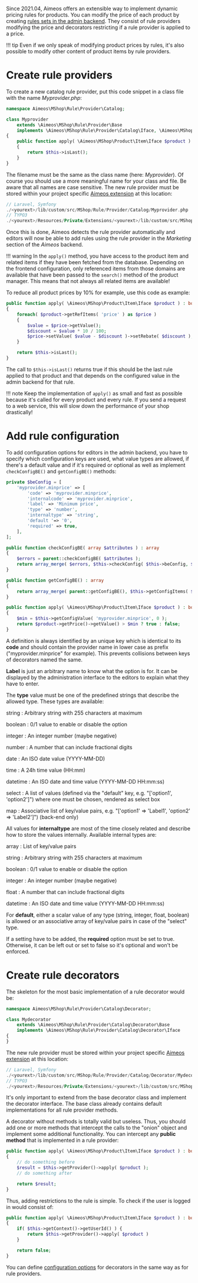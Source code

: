 Since 2021.04, Aimeos offers an extensible way to implement dynamic pricing rules for products. You can modify the price of each product by creating [rules sets in the admin backend](../manual/rules.md). They consist of rule providers modifying the price and decorators restricting if a rule provider is applied to a price.

!!! tip
    Even if we only speak of modifying product prices by rules, it's also possible to modify other content of product items by rule providers.

# Create rule providers

To create a new catalog rule provider, put this code snippet in a class file with the name *Myprovider.php*:

```php
namespace Aimeos\MShop\Rule\Provider\Catalog;

class Myprovider
	extends \Aimeos\MShop\Rule\Provider\Base
	implements \Aimeos\MShop\Rule\Provider\Catalog\Iface, \Aimeos\MShop\Rule\Provider\Factory\Iface
{
	public function apply( \Aimeos\MShop\Product\Item\Iface $product ) : bool
    {
        return $this->isLast();
    }
}
```

The filename must be the same as the class name (here: *Myprovider*). Of course you should use a more meaningful name for your class and file. Be aware that all names are case sensitive. The new rule provider must be stored within your project specific [Aimeos extension](../developer/extensions.md) at this location:

```php
// Laravel, Symfony
./<yourext>/lib/custom/src/MShop/Rule/Provider/Catalog/Myprovider.php
// TYPO3
./<yourext>/Resources/Private/Extensions/<yourext>/lib/custom/src/MShop/Rule/Provider/Catalog/Myprovider.php
```

Once this is done, Aimeos detects the rule provider automatically and editors will now be able to add rules using the rule provider in the *Marketing* section of the *Aimeos* backend.

!!! warning
    In the `apply()` method, you have access to the product item and related items if they have been fetched from the database. Depending on the frontend configuration, only referenced items from those domains are available that have been passed to the `search()` method of the product manager. This means that not always all related items are available!

To reduce all product prices by 10% for example, use this code as example:

```php
public function apply( \Aimeos\MShop\Product\Item\Iface $product ) : bool
{
	foreach( $product->getRefItems( 'price' ) as $price )
	{
		$value = $price->getValue();
		$discount = $value * 10 / 100;
		$price->setValue( $value - $discount )->setRebate( $discount );
	}

	return $this->isLast();
}
```

The call to `$this->isLast()` returns true if this should be the last rule applied to that product and that depends on the configured value in the admin backend for that rule.

!!! note
    Keep the implementation of `apply()` as small and fast as possible because it's called for every product and every rule. If you send a request to a web service, this will slow down the performance of your shop drastically!

# Add rule configuration

To add configuration options for editors in the admin backend, you have to specify which configuration keys are used, what value types are allowed, if there's a default value and if it's required or optional as well as implement `checkConfigBE()` and `getConfigBE()` methods:

```php
private $beConfig = [
    'myprovider.minprice' => [
        'code' => 'myprovider.minprice',
        'internalcode' => 'myprovider.minprice',
        'label' => 'Minimum price',
        'type' => 'number',
        'internaltype' => 'string',
        'default '=> '0',
        'required' => true,
    ],
];

public function checkConfigBE( array $attributes ) : array
{
	$errors = parent::checkConfigBE( $attributes );
	return array_merge( $errors, $this->checkConfig( $this->beConfig, $attributes ) );
}

public function getConfigBE() : array
{
	return array_merge( parent::getConfigBE(), $this->getConfigItems( $this->beConfig ) );
}

public function apply( \Aimeos\MShop\Product\Item\Iface $product ) : bool
{
	$min = $this->getConfigValue( 'myprovider.minprice', 0 );
	return $product->getPrice()->getValue() > $min ? true : false;
}
```

A definition is always identified by an unique key which is identical to its **code** and should contain the provider name in lower case as prefix ("myprovider.minprice" for example). This prevents collisions between keys of decorators named the same.

**Label** is just an arbitrary name to know what the option is for. It can be displayed by the administration interface to the editors to explain what they have to enter.

The **type** value must be one of the predefined strings that describe the allowed type. These types are available:

string
: Arbitrary string with 255 characters at maximum

boolean
: 0/1 value to enable or disable the option

integer
: An integer number (maybe negative)

number
:  A number that can include fractional digits

date
: An ISO date value (YYYY-MM-DD)

time
: A 24h time value (HH:mm)

datetime
: An ISO date and time value (YYYY-MM-DD HH:mm:ss)

select
: A list of values (defined via the "default" key, e.g. "['option1', 'option2']") where one must be chosen, rendered as select box

map
: Associative list of key/value pairs, e.g. "['option1' => 'Label1', 'option2' => 'Label2']") (back-end only)

All values for **internaltype** are most of the time closely related and describe how to store the values internally. Available internal types are:

array
: List of key/value pairs

string
: Arbitrary string with 255 characters at maximum

boolean
: 0/1 value to enable or disable the option

integer
: An integer number (maybe negative)

float
:  A number that can include fractional digits

datetime
: An ISO date and time value (YYYY-MM-DD HH:mm:ss)

For **default**, either a scalar value of any type (string, integer, float, boolean) is allowed or an associative array of key/value pairs in case of the "select" type.

If a setting have to be added, the **required** option must be set to true. Otherwise, it can be left out or set to false so it's optional and won't be enforced.

# Create rule decorators

The skeleton for the most basic implementation of a rule decorator would be:

```php
namespace Aimeos\MShop\Rule\Provider\Catalog\Decorator;

class Mydecorator
	extends \Aimeos\MShop\Rule\Provider\Catalog\Decorator\Base
	implements \Aimeos\MShop\Rule\Provider\Catalog\Decorator\Iface
{
}
```
The new rule provider must be stored within your project specific [Aimeos extension](../developer/extensions.md) at this location:

```php
// Laravel, Symfony
./<yourext>/lib/custom/src/MShop/Rule/Provider/Catalog/Decorator/Mydecorator.php
// TYPO3
./<yourext>/Resources/Private/Extensions/<yourext>/lib/custom/src/MShop/Rule/Provider/Catalog/Decorator/Mydecorator.php
```

It's only important to extend from the base decorator class and implement the decorator interface. The base class already contains default implementations for all rule provider methods.

A decorator without methods is totally valid but useless. Thus, you should add one or more methods that intercept the calls to the "onion" object and implement some additional functionality. You can intercept any **public method** that is implemented in a rule provider:

```php
public function apply( \Aimeos\MShop\Product\Item\Iface $product ) : bool
{
    // do something before
    $result = $this->getProvider()->apply( $product );
    // do something after

    return $result;
}
```

Thus, adding restrictions to the rule is simple. To check if the user is logged in would consist of:

```php
public function apply( \Aimeos\MShop\Product\Item\Iface $product ) : bool
{
	if( $this->getContext()->getUserId() ) {
	    return $this->getProvider()->apply( $product )
	}

	return false;
}
```

You can define [configuration options](#add-rule-configuration) for decorators in the same way as for rule providers.
